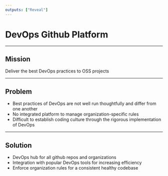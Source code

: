 ```yaml
---
outputs: ["Reveal"]
---
```


# DevOps Github Platform

---

## Mission

Deliver the best DevOps practices to OSS projects

---

## Problem

- Best practices of DevOps are not well run thoughtfully and differ from one another
- No integrated platform to manage organization-specific rules
- Difficult to establish coding culture through the rigorous implementation of DevOps

---

## Solution

- DevOps hub for all github repos and organizations
- Integration with popular DevOps tools for increasing efficiency
- Enforce organization rules for a consistent healthy codebase
